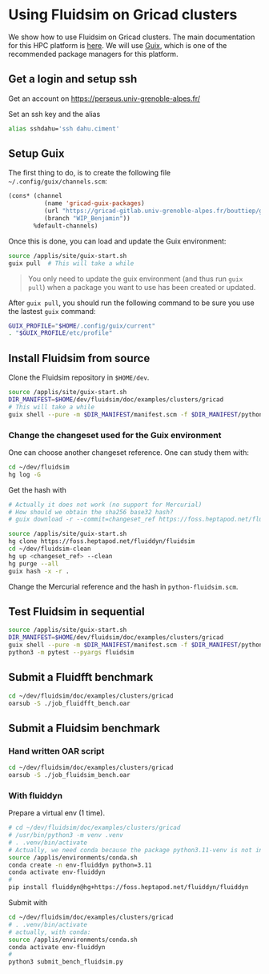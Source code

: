 # Using Fluidsim on Gricad clusters

We show how to use Fluidsim on Gricad clusters. The main documentation for this
HPC platform is [here](https://gricad-doc.univ-grenoble-alpes.fr/hpc/). We
will use [Guix](https://gricad-doc.univ-grenoble-alpes.fr/hpc/softenv/guix/),
which is one of the recommended package managers for this platform.

## Get a login and setup ssh

Get an account on https://perseus.univ-grenoble-alpes.fr/

Set an ssh key and the alias

```sh
alias sshdahu='ssh dahu.ciment'
```

## Setup Guix

The first thing to do, is to create the following file
`~/.config/guix/channels.scm`:

```lisp
(cons* (channel
          (name 'gricad-guix-packages)
          (url "https://gricad-gitlab.univ-grenoble-alpes.fr/bouttiep/gricad_guix_packages.git")
          (branch "WIP_Benjamin"))
       %default-channels)
```

Once this is done, you can load and update the Guix environment:

```sh
source /applis/site/guix-start.sh
guix pull  # This will take a while
```

> You only need to update the guix environment (and thus run `guix pull`) when
a package you want to use has been created or updated.

After `guix pull`, you should run the following command to be sure you use the
lastest `guix` command:

```sh
GUIX_PROFILE="$HOME/.config/guix/current"
. "$GUIX_PROFILE/etc/profile"
```

## Install Fluidsim from source

Clone the Fluidsim repository in `$HOME/dev`.

```sh
source /applis/site/guix-start.sh
DIR_MANIFEST=$HOME/dev/fluidsim/doc/examples/clusters/gricad
# This will take a while
guix shell --pure -m $DIR_MANIFEST/manifest.scm -f $DIR_MANIFEST/python-fluidsim.scm
```

### Change the changeset used for the Guix environment

One can choose another changeset reference. One can study them with:

```sh
cd ~/dev/fluidsim
hg log -G
```

Get the hash with

```sh
# Actually it does not work (no support for Mercurial)
# How should we obtain the sha256 base32 hash?
# guix download -r --commit=changeset_ref https://foss.heptapod.net/fluiddyn/fluidsim
```

```sh
source /applis/site/guix-start.sh
hg clone https://foss.heptapod.net/fluiddyn/fluidsim
cd ~/dev/fluidsim-clean
hg up <changeset_ref> --clean
hg purge --all
guix hash -x -r .
```

Change the Mercurial reference and the hash in `python-fluidsim.scm`.

## Test Fluidsim in sequential

```sh
source /applis/site/guix-start.sh
DIR_MANIFEST=$HOME/dev/fluidsim/doc/examples/clusters/gricad
guix shell --pure -m $DIR_MANIFEST/manifest.scm -f $DIR_MANIFEST/python-fluidsim.scm
python3 -m pytest --pyargs fluidsim
```

## Submit a Fluidfft benchmark

```sh
cd ~/dev/fluidsim/doc/examples/clusters/gricad
oarsub -S ./job_fluidfft_bench.oar
```

## Submit a Fluidsim benchmark

### Hand written OAR script

```sh
cd ~/dev/fluidsim/doc/examples/clusters/gricad
oarsub -S ./job_fluidsim_bench.oar
```

### With fluiddyn

Prepare a virtual env (1 time).

```sh
# cd ~/dev/fluidsim/doc/examples/clusters/gricad
# /usr/bin/python3 -m venv .venv
# . .venv/bin/activate
# Actually, we need conda because the package python3.11-venv is not installed.
source /applis/environments/conda.sh
conda create -n env-fluiddyn python=3.11
conda activate env-fluiddyn
#
pip install fluiddyn@hg+https://foss.heptapod.net/fluiddyn/fluiddyn
```

Submit with

```sh
cd ~/dev/fluidsim/doc/examples/clusters/gricad
# . .venv/bin/activate
# actually, with conda:
source /applis/environments/conda.sh
conda activate env-fluiddyn
#
python3 submit_bench_fluidsim.py
```
